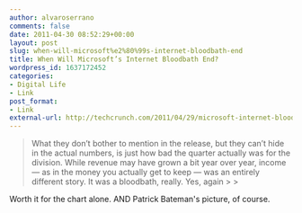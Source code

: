 ```yaml
---
author: alvaroserrano
comments: false
date: 2011-04-30 08:52:29+00:00
layout: post
slug: when-will-microsoft%e2%80%99s-internet-bloodbath-end
title: When Will Microsoft’s Internet Bloodbath End?
wordpress_id: 1637172452
categories:
- Digital Life
- Link
post_format:
- Link
external-url: http://techcrunch.com/2011/04/29/microsoft-internet-bloodbath/
---
```



<blockquote>What they don’t bother to mention in the release, but they can’t hide in the actual numbers, is just how bad the quarter actually was for the division. While revenue may have grown a bit year over year, income — as in the money you actually get to keep — was an entirely different story. It was a bloodbath, really. Yes, again
> 
> </blockquote>



Worth it for the chart alone. AND Patrick Bateman's picture, of course.


